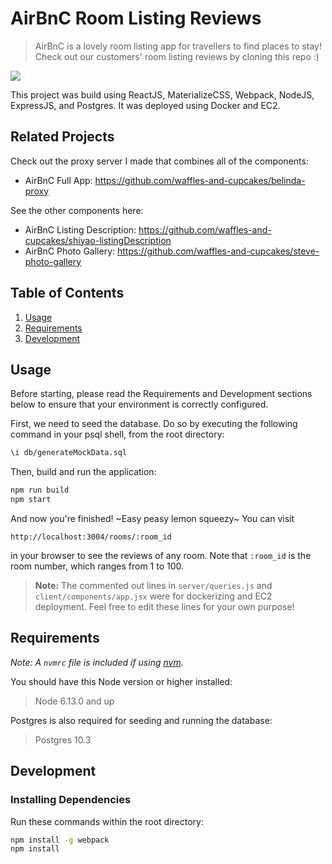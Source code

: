 # AirBnC Room Listing Reviews

> AirBnC is a lovely room listing app for travellers to find places to stay!
> Check out our customers' room listing reviews by cloning this repo :)

![](https://i.imgur.com/Z7h3K1E.png)

This project was build using ReactJS, MaterializeCSS, Webpack, NodeJS, ExpressJS, and Postgres. It was deployed using Docker and EC2.

## Related Projects

Check out the proxy server I made that combines all of the components:
  - AirBnC Full App: https://github.com/waffles-and-cupcakes/belinda-proxy

See the other components here:
  - AirBnC Listing Description: https://github.com/waffles-and-cupcakes/shiyao-listingDescription
  - AirBnC Photo Gallery: https://github.com/waffles-and-cupcakes/steve-photo-gallery

## Table of Contents

1. [Usage](#Usage)
1. [Requirements](#requirements)
1. [Development](#development)

## Usage

Before starting, please read the Requirements and Development sections below to ensure that your environment is correctly configured.

First, we need to seed the database. Do so by executing the following command in your psql shell, from the root directory:
```sh
\i db/generateMockData.sql
```
Then, build and run the application:
```sh
npm run build
npm start
```
And now you're finished! ~Easy peasy lemon squeezy~ You can visit 

`http://localhost:3004/rooms/:room_id` 

in your browser to see the reviews of any room. Note that `:room_id` is the room number, which ranges from 1 to 100.

> **Note:** The commented out lines in  `server/queries.js` and `client/components/app.jsx` were for dockerizing and EC2 deployment. Feel free to edit these lines for your own purpose!

## Requirements

*Note: A `nvmrc` file is included if using [nvm](https://github.com/creationix/nvm).*

You should have this Node version or higher installed:
> Node 6.13.0 and up

Postgres is also required for seeding and running the database:
> Postgres 10.3

## Development

### Installing Dependencies

Run these commands within the root directory:

```sh
npm install -g webpack
npm install
```



